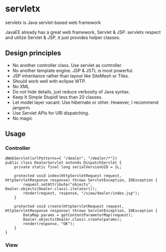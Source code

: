 # servletx
servletx is Java servlet-based web framework

JavaEE already has a great web framework, Servlet & JSP. servletx respect and utilize Servlet & JSP, it just provides helper classes.

## Design principles

- No another controller class. Use servlet as controller. 
- No another template engine. JSP & JSTL is most powerful.
- JSP inheritance rather than layout like SiteMesh or Tiles.
- Should work well with eclipse WTP.
- No XML
- Do not hide details, just reduce verbosity of Java syntax.
- Keep It Simple Stupid! less than 20 classes.
- Let model layer vacant. Use hibernate or other. However, I recommend jangorm.
- Use Servlet APIs for URI dispatching.
- No magic

## Usage
### Controller
    @WebServlet(urlPatterns={ "/dealer", "/dealer/*"})
    public class DealerServlet extends DispatchServlet {
	    private static final long serialVersionUID = 1L;

    	protected void index(HttpServletRequest request, HttpServletResponse response) throws ServletException, IOException {
    		request.setAttribute("objects", Dealer.objects(Dealer.class).iterator());
    		render(request, response, "/view/dealer/index.jsp");
    	}
	
    	protected void create(HttpServletRequest request, HttpServletResponse response) throws ServletException, IOException {
    		DataMap params = getContentParameterMap(request);
    		Dealer.objects(Dealer.class).create(params);
    		render(response, "OK");
    	}
    }

### View
